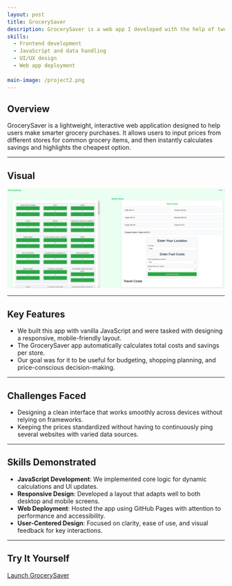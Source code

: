 ```yaml
---
layout: post
title: GrocerySaver
description: GrocerySaver is a web app I developed with the help of two other Software Engineering students to help users compare grocery prices across stores and make cost-effective shopping decisions. It calculates savings and visualizes price differences based on user input.
skills: 
  - Frontend development
  - JavaScript and data handling
  - UI/UX design
  - Web app deployment

main-image: /project2.png
---
```


## Overview

GrocerySaver is a lightweight, interactive web application designed to help users make smarter grocery purchases. It allows users to input prices from different stores for common grocery items, and then instantly calculates savings and highlights the cheapest option.

---

## Visual

![GrocerySaver Screenshot](project3.png)

---

## Key Features

- We built this app with vanilla JavaScript and were tasked with designing a responsive, mobile-friendly layout.
- The GrocerySaver app automatically calculates total costs and savings per store.
- Our goal was for it to be useful for budgeting, shopping planning, and price-conscious decision-making.

---

## Challenges Faced

- Designing a clean interface that works smoothly across devices without relying on frameworks.
- Keeping the prices standardized without having to continuously ping several websites with varied data sources.

---

## Skills Demonstrated

- **JavaScript Development**: We implemented core logic for dynamic calculations and UI updates.
- **Responsive Design**: Developed a layout that adapts well to both desktop and mobile screens.
- **Web Deployment**: Hosted the app using GitHub Pages with attention to performance and accessibility.
- **User-Centered Design**: Focused on clarity, ease of use, and visual feedback for key interactions.

---

## Try It Yourself

[Launch GrocerySaver](https://admanim9342.github.io/Grocery-Cost-Comparison-App/)
